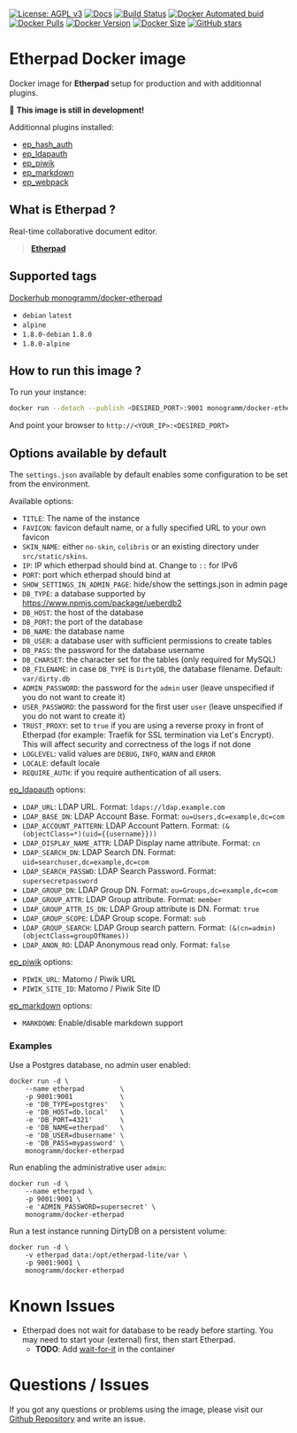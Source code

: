 [![License: AGPL v3][uri_license_image]][uri_license]
[![Docs](https://img.shields.io/badge/Docs-Github%20Pages-blue)](https://monogramm.github.io/etherpad/)
[![Build Status](https://travis-ci.org/Monogramm/docker-etherpad.svg)](https://travis-ci.org/Monogramm/docker-etherpad)
[![Docker Automated buid](https://img.shields.io/docker/cloud/build/monogramm/docker-etherpad.svg)](https://hub.docker.com/r/monogramm/docker-etherpad/)
[![Docker Pulls](https://img.shields.io/docker/pulls/monogramm/docker-etherpad.svg)](https://hub.docker.com/r/monogramm/docker-etherpad/)
[![Docker Version](https://images.microbadger.com/badges/version/monogramm/docker-etherpad.svg)](https://microbadger.com/images/monogramm/docker-etherpad)
[![Docker Size](https://images.microbadger.com/badges/image/monogramm/docker-etherpad.svg)](https://microbadger.com/images/monogramm/docker-etherpad)
[![GitHub stars](https://img.shields.io/github/stars/Monogramm/docker-etherpad?style=social)](https://github.com/Monogramm/docker-etherpad)

# **Etherpad** Docker image

Docker image for **Etherpad** setup for production and with additionnal plugins.

:construction: **This image is still in development!**

Additionnal plugins installed:

-   [ep_hash_auth](https://www.npmjs.com/package/ep_hash_auth)
-   [ep_ldapauth](https://www.npmjs.com/package/ep_ldapauth)
-   [ep_piwik](https://www.npmjs.com/package/ep_piwik)
-   [ep_markdown](https://www.npmjs.com/package/ep_markdown)
-   [ep_webpack](https://www.npmjs.com/package/ep_webpack)

## What is **Etherpad** ?

Real-time collaborative document editor.

> [**Etherpad**](https://etherpad.org/)

## Supported tags

[Dockerhub monogramm/docker-etherpad](https://hub.docker.com/r/monogramm/docker-etherpad/)

-   `debian` `latest`
-   `alpine`
-   `1.8.0-debian` `1.8.0`
-   `1.8.0-alpine`

## How to run this image ?

To run your instance:

```bash
docker run --detach --publish <DESIRED_PORT>:9001 monogramm/docker-etherpad
```

And point your browser to `http://<YOUR_IP>:<DESIRED_PORT>`

## Options available by default

The `settings.json` available by default enables some configuration to be set from the environment.

Available options:

-   `TITLE`: The name of the instance
-   `FAVICON`: favicon default name, or a fully specified URL to your own favicon
-   `SKIN_NAME`: either `no-skin`, `colibris` or an existing directory under `src/static/skins`.
-   `IP`: IP which etherpad should bind at. Change to `::` for IPv6
-   `PORT`: port which etherpad should bind at
-   `SHOW_SETTINGS_IN_ADMIN_PAGE`: hide/show the settings.json in admin page
-   `DB_TYPE`: a database supported by <https://www.npmjs.com/package/ueberdb2>
-   `DB_HOST`: the host of the database
-   `DB_PORT`: the port of the database
-   `DB_NAME`: the database name
-   `DB_USER`: a database user with sufficient permissions to create tables
-   `DB_PASS`: the password for the database username
-   `DB_CHARSET`: the character set for the tables (only required for MySQL)
-   `DB_FILENAME`: in case `DB_TYPE` is `DirtyDB`, the database filename. Default: `var/dirty.db`
-   `ADMIN_PASSWORD`: the password for the `admin` user (leave unspecified if you do not want to create it)
-   `USER_PASSWORD`: the password for the first user `user` (leave unspecified if you do not want to create it)
-   `TRUST_PROXY`: set to `true` if you are using a reverse proxy in front of Etherpad (for example: Traefik for SSL termination via Let's Encrypt). This will affect security and correctness of the logs if not done
-   `LOGLEVEL`: valid values are `DEBUG`, `INFO`, `WARN` and `ERROR`
-   `LOCALE`: default locale
-   `REQUIRE_AUTH`: if you require authentication of all users.

[ep_ldapauth](https://www.npmjs.com/package/ep_ldapauth) options:

-   `LDAP_URL`: LDAP URL. Format: `ldaps://ldap.example.com`
-   `LDAP_BASE_DN`: LDAP Account Base. Format: `ou=Users,dc=example,dc=com`
-   `LDAP_ACCOUNT_PATTERN`: LDAP Account Pattern. Format: `(&(objectClass=*)(uid={{username}}))`
-   `LDAP_DISPLAY_NAME_ATTR`: LDAP Display name attribute. Format: `cn`
-   `LDAP_SEARCH_DN`: LDAP Search DN. Format: `uid=searchuser,dc=example,dc=com`
-   `LDAP_SEARCH_PASSWD`: LDAP Search Password. Format: `supersecretpassword`
-   `LDAP_GROUP_DN`: LDAP Group DN. Format: `ou=Groups,dc=example,dc=com`
-   `LDAP_GROUP_ATTR`: LDAP Group attribute. Format: `member`
-   `LDAP_GROUP_ATTR_IS_DN`: LDAP Group attribute is DN. Format: `true`
-   `LDAP_GROUP_SCOPE`: LDAP Group scope. Format: `sub`
-   `LDAP_GROUP_SEARCH`: LDAP Group search pattern. Format: `(&(cn=admin)(objectClass=groupOfNames))`
-   `LDAP_ANON_RO`: LDAP Anonymous read only. Format: `false`

[ep_piwik](https://www.npmjs.com/package/ep_piwik) options:

-   `PIWIK_URL`: Matomo / Piwik URL
-   `PIWIK_SITE_ID`: Matomo / Piwik Site ID

[ep_markdown](https://www.npmjs.com/package/ep_markdown) options:

-   `MARKDOWN`: Enable/disable markdown support

### Examples

Use a Postgres database, no admin user enabled:

```shell
docker run -d \
	--name etherpad         \
	-p 9001:9001            \
	-e 'DB_TYPE=postgres'   \
	-e 'DB_HOST=db.local'   \
	-e 'DB_PORT=4321'       \
	-e 'DB_NAME=etherpad'   \
	-e 'DB_USER=dbusername' \
	-e 'DB_PASS=mypassword' \
	monogramm/docker-etherpad
```

Run enabling the administrative user `admin`:

```shell
docker run -d \
	--name etherpad \
	-p 9001:9001 \
	-e 'ADMIN_PASSWORD=supersecret' \
	monogramm/docker-etherpad
```

Run a test instance running DirtyDB on a persistent volume:

```shell
docker run -d \
	-v etherpad_data:/opt/etherpad-lite/var \
	-p 9001:9001 \
	monogramm/docker-etherpad
```

# Known Issues

-   Etherpad does not wait for database to be ready before starting. You may need to start your (external) first, then start Etherpad.
    -   **TODO**: Add [wait-for-it](https://github.com/vishnubob/wait-for-it) in the container

# Questions / Issues

If you got any questions or problems using the image, please visit our [Github Repository](https://github.com/Monogramm/docker-etherpad) and write an issue.

[uri_license]: http://www.gnu.org/licenses/agpl.html

[uri_license_image]: https://img.shields.io/badge/License-AGPL%20v3-blue.svg
